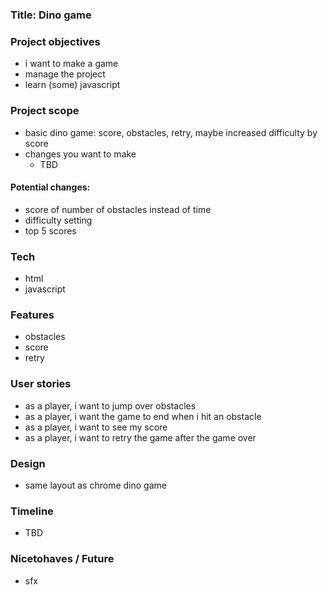 ### Title: Dino game

### Project objectives

- i want to make a game
- manage the project
- learn (some) javascript

### Project scope

- basic dino game: score, obstacles, retry, maybe increased difficulty by score
- changes you want to make
  - TBD

#### Potential changes:
- score of number of obstacles instead of time
- difficulty setting
- top 5 scores

### Tech
- html
- javascript

### Features
- obstacles
- score
- retry

### User stories
- as a player, i want to jump over obstacles
- as a player, i want the game to end when i hit an obstacle
- as a player, i want to see my score
- as a player, i want to retry the game after the game over

### Design
- same layout as chrome dino game

### Timeline
- TBD

### Nicetohaves / Future
- sfx